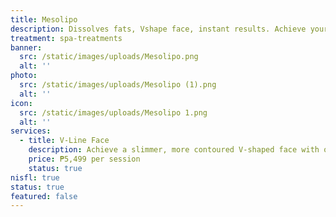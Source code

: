 ```yaml
---
title: Mesolipo
description: Dissolves fats, Vshape face, instant results. Achieve your ideal silhouette with our advanced body slimming treatments, combining the latest technology with expert care. At Luks Spa and Aesthetics, we offer non-invasive solutions designed to sculpt and tone your body, targeting stubborn fat and enhancing your natural contours. Our state-of-the-art procedures are customized to meet your specific goals, ensuring effective and visible results. Enjoy a transformative experience in our luxurious setting, and step out with renewed confidence and a beautifully refined figure.
treatment: spa-treatments
banner:
  src: /static/images/uploads/Mesolipo.png
  alt: ''
photo:
  src: /static/images/uploads/Mesolipo (1).png
  alt: ''
icon:
  src: /static/images/uploads/Mesolipo 1.png
  alt: ''
services:
  - title: V-Line Face
    description: Achieve a slimmer, more contoured V-shaped face with our Mesolipo treatment. This non-surgical procedure dissolves facial fat and reduces puffiness, giving you a sharper jawline and more defined facial structure — with visible results even after just one session!
    price: ₱5,499 per session
    status: true
nisfl: true
status: true
featured: false
---
```


